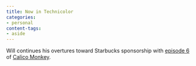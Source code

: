 ```yaml
---
title: Now in Technicolor
categories:
- personal
content-tags:
- aside
---
```


Will continues his overtures toward Starbucks sponsorship with [episode 6][1] of [Calico Monkey][2].

   [1]: http://calicomonkey.com/index.php?ep=6
   [2]: http://calicomonkey.com/
